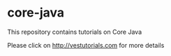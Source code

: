 # core-java
This repository contains tutorials on Core Java

Please click on http://vestutorials.com for more details